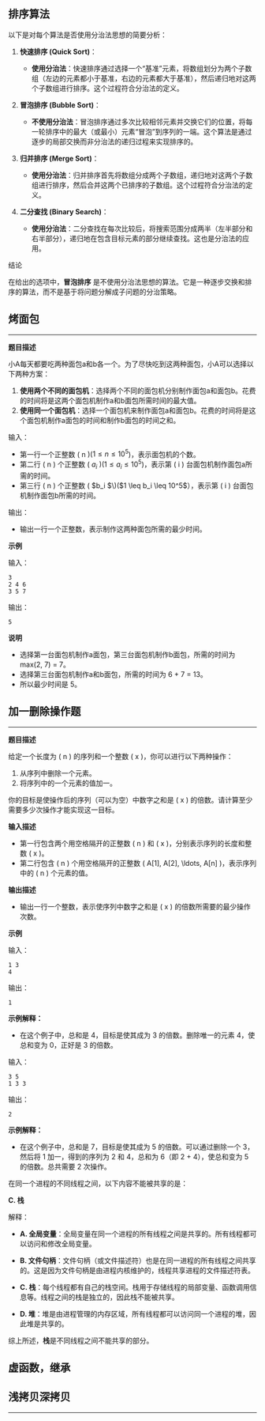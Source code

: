 ## 排序算法

以下是对每个算法是否使用分治法思想的简要分析：

1. **快速排序 (Quick Sort)**：
   - **使用分治法**：快速排序通过选择一个“基准”元素，将数组划分为两个子数组（左边的元素都小于基准，右边的元素都大于基准），然后递归地对这两个子数组进行排序。这个过程符合分治法的定义。

2. **冒泡排序 (Bubble Sort)**：
   - **不使用分治法**：冒泡排序通过多次比较相邻元素并交换它们的位置，将每一轮排序中的最大（或最小）元素“冒泡”到序列的一端。这个算法是通过逐步的局部交换而非分治法的递归过程来实现排序的。

3. **归并排序 (Merge Sort)**：
   - **使用分治法**：归并排序首先将数组分成两个子数组，递归地对这两个子数组进行排序，然后合并这两个已排序的子数组。这个过程符合分治法的定义。

4. **二分查找 (Binary Search)**：
   - **使用分治法**：二分查找在每次比较后，将搜索范围分成两半（左半部分和右半部分），递归地在包含目标元素的部分继续查找。这也是分治法的应用。

结论

在给出的选项中，**冒泡排序** 是不使用分治法思想的算法。它是一种逐步交换和排序的算法，而不是基于将问题分解成子问题的分治策略。



## 烤面包

---

**题目描述**

小A每天都要吃两种面包a和b各一个。为了尽快吃到这两种面包，小A可以选择以下两种方案：

1. **使用两个不同的面包机**：选择两个不同的面包机分别制作面包a和面包b。花费的时间将是这两个面包机制作a和b面包所需时间的最大值。
2. **使用同一个面包机**：选择一个面包机来制作面包a和面包b。花费的时间将是这个面包机制作a面包的时间和制作b面包的时间之和。

输入：

- 第一行一个正整数 \( n \)\($1 \leq n \leq 10^5$\)，表示面包机的个数。
- 第二行 \( n \) 个正整数 \( $a_i$ \)\($1 \leq a_i \leq 10^5$\)，表示第 \( i \) 台面包机制作面包a所需的时间。
- 第三行 \( n \) 个正整数 \( $b_i $\)($1 \leq b_i \leq 10^5$），表示第 \( i \) 台面包机制作面包b所需的时间。

输出：

- 输出一行一个正整数，表示制作这两种面包所需的最少时间。

**示例**

输入：
```
3
2 4 6
3 5 7
```

输出：
```
5
```

**说明**

- 选择第一台面包机制作a面包，第三台面包机制作b面包，所需的时间为 max(2, 7) = 7。
- 选择第三台面包机制作a和b面包，所需的时间为 6 + 7 = 13。
- 所以最少时间是 5。





## 加一删除操作题

---

**题目描述**

给定一个长度为 \( n \) 的序列和一个整数 \( x \)，你可以进行以下两种操作：

1. 从序列中删除一个元素。
2. 将序列中的一个元素的值加一。

你的目标是使操作后的序列（可以为空）中数字之和是 \( x \) 的倍数。请计算至少需要多少次操作才能实现这一目标。

**输入描述**

- 第一行包含两个用空格隔开的正整数 \( n \) 和 \( x \)，分别表示序列的长度和整数 \( x \)。
- 第二行包含 \( n \) 个用空格隔开的正整数 \( A[1], A[2], \ldots, A[n] \)，表示序列中的 \( n \) 个元素的值。

**输出描述**

- 输出一行一个整数，表示使序列中数字之和是 \( x \) 的倍数所需要的最少操作次数。

**示例**

输入：
```
1 3
4
```

输出：
```
1
```

**示例解释：**

- 在这个例子中，总和是 4，目标是使其成为 3 的倍数。删除唯一的元素 4，使总和变为 0，正好是 3 的倍数。

输入：
```
3 5
1 3 3
```

输出：
```
2
```

**示例解释：**

- 在这个例子中，总和是 7，目标是使其成为 5 的倍数。可以通过删除一个 3，然后将 1 加一，得到的序列为 2 和 4，总和为 6（即 2 + 4），使总和变为 5 的倍数。总共需要 2 次操作。



在同一个进程的不同线程之间，以下内容不能被共享的是：

**C. 栈**

解释：

- **A. 全局变量**：全局变量在同一个进程的所有线程之间是共享的。所有线程都可以访问和修改全局变量。

- **B. 文件句柄**：文件句柄（或文件描述符）也是在同一进程的所有线程之间共享的。这是因为文件句柄是由进程内核维护的，线程共享进程的文件描述符表。

- **C. 栈**：每个线程都有自己的栈空间。栈用于存储线程的局部变量、函数调用信息等。线程之间的栈是独立的，因此栈不能被共享。

- **D. 堆**：堆是由进程管理的内存区域，所有线程都可以访问同一个进程的堆，因此堆是共享的。

综上所述，**栈**是不同线程之间不能共享的部分。





## 虚函数，继承

## 浅拷贝深拷贝



---